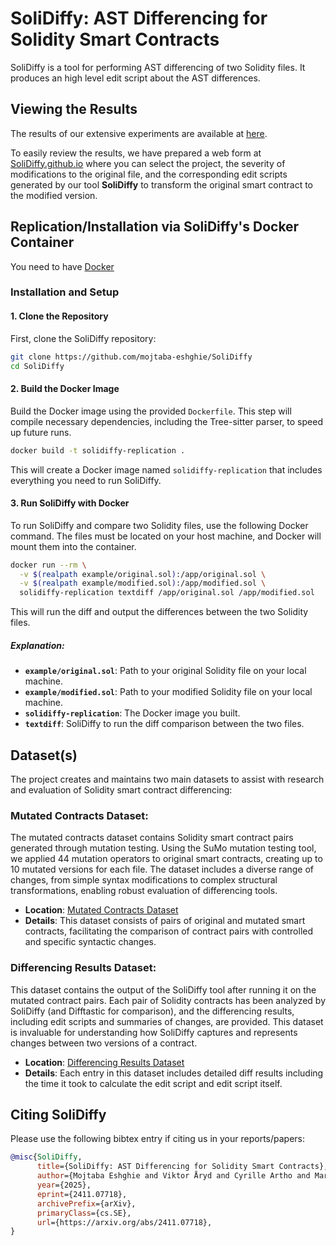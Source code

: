 # SoliDiffy: AST Differencing for Solidity Smart Contracts

SoliDiffy is a tool for performing AST differencing of two Solidity files. It produces an high level edit script about the AST differences.

## Viewing the Results
The results of our extensive experiments are available at [here](https://github.com/SoliDiffy/SoliDiffyResults).

To easily review the results, we have prepared a web form at [SoliDiffy.github.io](https://SoliDiffy.github.io) where you can select the project, the severity of modifications to the original file, and the corresponding edit scripts generated by our tool **SoliDiffy** to transform the original smart contract to the modified version.

## Replication/Installation via SoliDiffy's Docker Container

You need to have [Docker](https://docs.docker.com/get-docker/) 

### Installation and Setup

#### 1. Clone the Repository
First, clone the SoliDiffy repository:

```bash
git clone https://github.com/mojtaba-eshghie/SoliDiffy
cd SoliDiffy
```

#### 2. Build the Docker Image
Build the Docker image using the provided `Dockerfile`. This step will compile necessary dependencies, including the Tree-sitter parser, to speed up future runs.

```bash
docker build -t solidiffy-replication .
```

This will create a Docker image named `solidiffy-replication` that includes everything you need to run SoliDiffy.

#### 3. Run SoliDiffy with Docker

To run SoliDiffy and compare two Solidity files, use the following Docker command. The files must be located on your host machine, and Docker will mount them into the container.

```bash
docker run --rm \
  -v $(realpath example/original.sol):/app/original.sol \
  -v $(realpath example/modified.sol):/app/modified.sol \
  solidiffy-replication textdiff /app/original.sol /app/modified.sol
```

This will run the diff and output the differences between the two Solidity files.

##### Explanation:
- **`example/original.sol`**: Path to your original Solidity file on your local machine.
- **`example/modified.sol`**: Path to your modified Solidity file on your local machine.
- **`solidiffy-replication`**: The Docker image you built.
- **`textdiff`**: SoliDiffy to run the diff comparison between the two files.




## Dataset(s)

The project creates and maintains two main datasets to assist with research and evaluation of Solidity smart contract differencing:

### **Mutated Contracts Dataset**:
The mutated contracts dataset contains Solidity smart contract pairs generated through mutation testing. Using the SuMo mutation testing tool, we applied 44 mutation operators to original smart contracts, creating up to 10 mutated versions for each file. The dataset includes a diverse range of changes, from simple syntax modifications to complex structural transformations, enabling robust evaluation of differencing tools.

- **Location**: [Mutated Contracts Dataset](https://github.com/SoliDiffy/SoliDiffyResults/tree/main/contracts/mutants)
- **Details**: This dataset consists of pairs of original and mutated smart contracts, facilitating the comparison of contract pairs with controlled and specific syntactic changes.
   
### **Differencing Results Dataset**:
This dataset contains the output of the SoliDiffy tool after running it on the mutated contract pairs. Each pair of Solidity contracts has been analyzed by SoliDiffy (and Difftastic for comparison), and the differencing results, including edit scripts and summaries of changes, are provided. This dataset is invaluable for understanding how SoliDiffy captures and represents changes between two versions of a contract.

- **Location**: [Differencing Results Dataset](https://github.com/SoliDiffy/SoliDiffyResults/tree/main/results/contracts/mutants)
- **Details**: Each entry in this dataset includes detailed diff results including the time it took to calculate the edit script and edit script itself.

## Citing SoliDiffy
Please use the following bibtex entry if citing us in your reports/papers:
```bibtex
@misc{SoliDiffy,
      title={SoliDiffy: AST Differencing for Solidity Smart Contracts}, 
      author={Mojtaba Eshghie and Viktor Åryd and Cyrille Artho and Martin Monperrus},
      year={2025},
      eprint={2411.07718},
      archivePrefix={arXiv},
      primaryClass={cs.SE},
      url={https://arxiv.org/abs/2411.07718}, 
}
```

